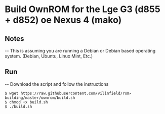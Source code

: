 # Build OwnROM for the Lge G3 (d855 + d852) oe Nexus 4 (mako)

## Notes

-- This is assuming you are running a Debian or Debian based operating system. (Debian, Ubuntu, Linux Mint, Etc.)

## Run

-- Download the script and follow the instructions

```
$ wget https://raw.githubusercontent.com/vilinfield/rom-building/master/ownrom/build.sh
$ chmod +x build.sh
$ ./build.sh
```

